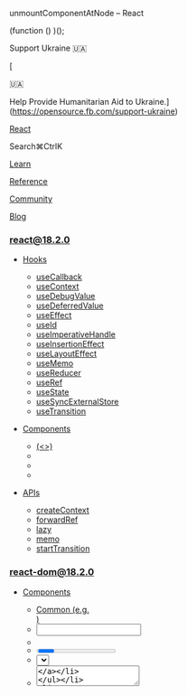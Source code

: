 unmountComponentAtNode – React

(function () )();

Support Ukraine 🇺🇦

[

🇺🇦

Help Provide Humanitarian Aid to Ukraine.](https://opensource.fb.com/support-ukraine)

[React](../../index.html)

Search⌘CtrlK

[Learn](../../learn.html)

[Reference](../react.html)

[Community](../../community.html)

[Blog](../../blog.html)

[](https://github.com/facebook/react/releases)

### react@18.2.0

*   [Hooks](../react.html "Hooks")
    
    *   [useCallback](../react/useCallback.html "useCallback")
    *   [useContext](../react/useContext.html "useContext")
    *   [useDebugValue](../react/useDebugValue.html "useDebugValue")
    *   [useDeferredValue](../react/useDeferredValue.html "useDeferredValue")
    *   [useEffect](../react/useEffect.html "useEffect")
    *   [useId](../react/useId.html "useId")
    *   [useImperativeHandle](../react/useImperativeHandle.html "useImperativeHandle")
    *   [useInsertionEffect](../react/useInsertionEffect.html "useInsertionEffect")
    *   [useLayoutEffect](../react/useLayoutEffect.html "useLayoutEffect")
    *   [useMemo](../react/useMemo.html "useMemo")
    *   [useReducer](../react/useReducer.html "useReducer")
    *   [useRef](../react/useRef.html "useRef")
    *   [useState](../react/useState.html "useState")
    *   [useSyncExternalStore](../react/useSyncExternalStore.html "useSyncExternalStore")
    *   [useTransition](../react/useTransition.html "useTransition")
    
*   [Components](../react/components.html "Components")
    
    *   [<Fragment> (<>)](../react/Fragment.html "<Fragment> (<>)")
    *   [<Profiler>](../react/Profiler.html "<Profiler>")
    *   [<StrictMode>](../react/StrictMode.html "<StrictMode>")
    *   [<Suspense>](../react/Suspense.html "<Suspense>")
    
*   [APIs](../react/apis.html "APIs")
    
    *   [createContext](../react/createContext.html "createContext")
    *   [forwardRef](../react/forwardRef.html "forwardRef")
    *   [lazy](../react/lazy.html "lazy")
    *   [memo](../react/memo.html "memo")
    *   [startTransition](../react/startTransition.html "startTransition")
    

### react-dom@18.2.0

*   [Components](components.html "Components")
    
    *   [Common (e.g. <div>)](components/common.html "Common (e.g. <div>)")
    *   [<input>](components/input.html "<input>")
    *   [<option>](components/option.html "<option>")
    *   [<progress>](components/progress.html "<progress>")
    *   [<select>](components/select.html "<select>")
    *   [<textarea>](components/textarea.html "<textarea>")
    
*   [APIs](../react-dom.html "APIs")
    
    *   [createPortal](createPortal.html "createPortal")
    *   [flushSync](flushSync.html "flushSync")
    *   [findDOMNode](findDOMNode.html "findDOMNode")
    *   [hydrate](hydrate.html "hydrate")
    *   [render](render.html "render")
    *   [unmountComponentAtNode](unmountComponentAtNode.html "unmountComponentAtNode")
    
*   [Client APIs](client.html "Client APIs")
    
    *   [createRoot](client/createRoot.html "createRoot")
    *   [hydrateRoot](client/hydrateRoot.html "hydrateRoot")
    
*   [Server APIs](server.html "Server APIs")
    
    *   [renderToNodeStream](server/renderToNodeStream.html "renderToNodeStream")
    *   [renderToPipeableStream](server/renderToPipeableStream.html "renderToPipeableStream")
    *   [renderToReadableStream](server/renderToReadableStream.html "renderToReadableStream")
    *   [renderToStaticMarkup](server/renderToStaticMarkup.html "renderToStaticMarkup")
    *   [renderToStaticNodeStream](server/renderToStaticNodeStream.html "renderToStaticNodeStream")
    *   [renderToString](server/renderToString.html "renderToString")
    

### Legacy APIs

*   [Legacy React APIs](../react/legacy.html "Legacy React APIs")
    
    *   [Children](../react/Children.html "Children")
    *   [cloneElement](../react/cloneElement.html "cloneElement")
    *   [Component](../react/Component.html "Component")
    *   [createElement](../react/createElement.html "createElement")
    *   [createFactory](../react/createFactory.html "createFactory")
    *   [createRef](../react/createRef.html "createRef")
    *   [isValidElement](../react/isValidElement.html "isValidElement")
    *   [PureComponent](../react/PureComponent.html "PureComponent")
    

Is this page useful?

[API Reference](../react.html)

[APIs](../react-dom.html)

unmountComponentAtNode[](#undefined "Link for this heading")
============================================================

### Deprecated

This API will be removed in a future major version of React.

In React 18, `unmountComponentAtNode` was replaced by [`root.unmount()`](client/createRoot.html#root-unmount).

`unmountComponentAtNode` removes a mounted React component from the DOM.

    unmountComponentAtNode(domNode)

*   [Reference](#reference)
    *   [`unmountComponentAtNode(domNode)`](#unmountcomponentatnode)
*   [Usage](#usage)
    *   [Removing a React app from a DOM element](#removing-a-react-app-from-a-dom-element)

* * *

Reference[](#reference "Link for Reference ")
---------------------------------------------

### `unmountComponentAtNode(domNode)`[](#unmountcomponentatnode "Link for this heading")

Call `unmountComponentAtNode` to remove a mounted React component from the DOM and clean up its event handlers and state.

    import  from 'react-dom';const domNode = document.getElementById('root');render(<App />, domNode);unmountComponentAtNode(domNode);

[See more examples below.](#usage)

#### Parameters[](#parameters "Link for Parameters ")

*   `domNode`: A [DOM element.](https://developer.mozilla.org/en-US/docs/Web/API/Element) React will remove a mounted React component from this element.

#### Returns[](#returns "Link for Returns ")

`unmountComponentAtNode` returns `true` if a component was unmounted and `false` otherwise.

* * *

Usage[](#usage "Link for Usage ")
---------------------------------

Call `unmountComponentAtNode` to remove a mounted React component from a browser DOM node and clean up its event handlers and state.

    import  from 'react-dom';import App from './App.js';const rootNode = document.getElementById('root');render(<App />, rootNode);// ...unmountComponentAtNode(rootNode);

### Removing a React app from a DOM element[](#removing-a-react-app-from-a-dom-element "Link for Removing a React app from a DOM element ")

Occasionally, you may want to “sprinkle” React on an existing page, or a page that is not fully written in React. In those cases, you may need to “stop” the React app, by removing all of the UI, state, and listeners from the DOM node it was rendered to.

In this example, clicking “Render React App” will render a React app. Click “Unmount React App” to destroy it:

index.htmlindex.jsApp.js

index.js

Reset[Fork](https://codesandbox.io/api/v1/sandboxes/define?undefined "Open in CodeSandbox")

import './styles.css';
import  from 'react-dom';
import App from './App.js';

const domNode = document.getElementById('root');

document.getElementById('render').addEventListener('click', () \=> {
  render(<App />, domNode);
});

document.getElementById('unmount').addEventListener('click', () \=> {
  unmountComponentAtNode(domNode);
});

[Previousrender](render.html)[NextClient APIs](client.html)

* * *

How do you like these docs?

[Take our survey!](https://www.surveymonkey.co.uk/r/PYRPF3X)

* * *

[

](https://opensource.fb.com/)

©2023

[Learn React](../../learn.html)

[Quick Start](../../learn.html)

[Installation](../../learn/installation.html)

[Describing the UI](../../learn/describing-the-ui.html)

[Adding Interactivity](../../learn/adding-interactivity.html)

[Managing State](../../learn/managing-state.html)

[Escape Hatches](../../learn/escape-hatches.html)

[API Reference](../react.html)

[React APIs](../react.html)

[React DOM APIs](../react-dom.html)

[Community](../../community.html)

[Code of Conduct](https://github.com/facebook/react/blob/main/CODE_OF_CONDUCT.md)

[Meet the Team](../../community/team.html)

[Docs Contributors](../../community/docs-contributors.html)

[Acknowledgements](../../community/acknowledgements.html)

More

[Blog](../../blog.html)

[React Native](https://reactnative.dev/)

[Privacy](https://opensource.facebook.com/legal/privacy)

[Terms](https://opensource.fb.com/legal/terms/)

[](https://www.facebook.com/react)[](https://twitter.com/reactjs)[](https://github.com/facebook/react)

On this page
------------

*   [Overview](#)
*   [Reference](#reference)
*   [`unmountComponentAtNode(domNode)`](#unmountcomponentatnode)
*   [Usage](#usage)
*   [Removing a React app from a DOM element](#removing-a-react-app-from-a-dom-element)

